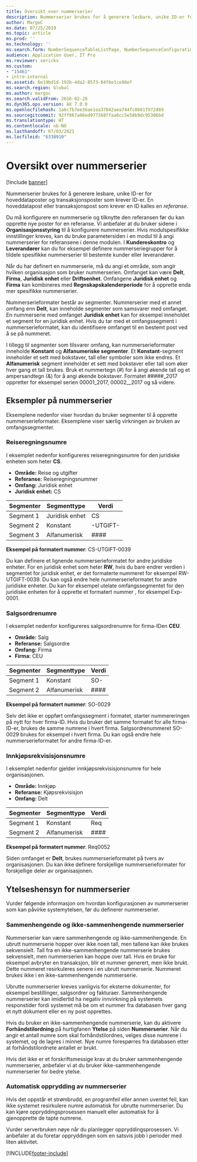 ```yaml
---
title: Oversikt over nummerserier
description: Nummerserier brukes for å generere lesbare, unike ID-er for hoveddataposter og transaksjonsposter som krever ID-er.
author: MargoC
ms.date: 07/25/2019
ms.topic: article
ms.prod: ''
ms.technology: ''
ms.search.form: NumberSequenceTableListPage, NumberSequenceConfiguration
audience: Application User, IT Pro
ms.reviewer: sericks
ms.custom:
- "15461"
- intro-internal
ms.assetid: 6e19bd1d-192b-4da2-8573-84f6e1ce98ef
ms.search.region: Global
ms.author: margoc
ms.search.validFrom: 2016-02-28
ms.dyn365.ops.version: AX 7.0.0
ms.openlocfilehash: 1a6c7b7ee36ae1ea37842aea744fc8601f972d89
ms.sourcegitcommit: 92ff867a06ed977268ffaa6cc5e58b9dc95306bd
ms.translationtype: HT
ms.contentlocale: nb-NO
ms.lasthandoff: 07/03/2021
ms.locfileid: "6338910"
---
```

# <a name="number-sequences-overview"></a>Oversikt over nummerserier

[!include [banner](../includes/banner.md)]

Nummerserier brukes for å generere lesbare, unike ID-er for hoveddataposter og transaksjonsposter som krever ID-er. En hoveddatapost eller transaksjonspost som krever en ID kalles en *referanse*.

Du må konfigurere en nummerserie og tilknytte den referansen før du kan opprette nye poster for en referanse. Vi anbefaler at du bruker sidene i **Organisasjonsstyring** til å konfigurere nummerserier. Hvis modulspesifikke innstillinger kreves, kan du bruke parametersiden i en modul til å angi nummerserier for referansene i denne modulen. I **Kundereskontro** og **Leverandører** kan du for eksempel definere nummerseriegrupper for å tildele spesifikke nummerserier til bestemte kunder eller leverandører.

Når du har definert en nummerserie, må du angi et område, som angir hvilken organisasjon som bruker nummerserien. Omfanget kan være **Delt**, **Firma**, **Juridisk enhet** eller **Driftsenhet**. Omfangene **Juridisk enhet** og **Firma** kan kombineres med **Regnskapskalenderperiode** for å opprette enda mer spesifikke nummerserier.

Nummerserieformater består av segmenter. Nummerserier med et annet omfang enn **Delt**, kan inneholde segmenter som samsvarer med omfanget. En nummerserie med omfanget **Juridisk enhet** kan for eksempel inneholdet et segment for en juridisk enhet. Hvis du tar med et omfangssegment i nummerserieformatet, kan du identifisere omfanget til en bestemt post ved å se på nummeret.

I tillegg til segmenter som tilsvarer omfang, kan nummerserieformater inneholde **Konstant** og **Alfanumeriske segmenter**. Et **Konstant**-segment inneholder et sett med bokstaver, tall eller symboler som ikke endres. Et **Alfanumerisk** segment inneholder et sett med bokstaver eller tall som øker hver gang et tall brukes. Bruk et nummertegn (\#) for å angi økende tall og et ampersandtegn (&) for å angi økende bokstaver. Formatet \#\#\#\#\#\_2017 oppretter for eksempel serien 00001\_2017, 00002\__2017 og så videre.

## <a name="number-sequence-examples"></a>Eksempler på nummerserier

Eksemplene nedenfor viser hvordan du bruker segmenter til å opprette nummerserieformater. Eksemplene viser særlig virkningen av bruken av omfangssegmenter.

### <a name="expense-report-numbers"></a>Reiseregningsnumre

I eksemplet nedenfor konfigureres reiseregningsnumre for den juridiske enheten som heter **CS**.

- **Område:** Reise og utgifter
- **Referanse:** Reiseregningsnummer
- **Omfang:** Juridisk enhet
- **Juridisk enhet:** CS

| Segmenter  | Segmenttype | Verdi     |
|-----------|--------------|-----------|
| Segment 1 | Juridisk enhet | CS        |
| Segment 2 | Konstant     | -UTGIFT- |
| Segment 3 | Alfanumerisk | \#\#\#\#  |

**Eksempel på formatert nummer**: CS-UTGIFT-0039

Du kan definere et lignende nummerserieformatet for andre juridiske enheter. For en juridisk enhet som heter **RW**, hvis du bare endrer verdien i segmentet for juridisk enhet, er det formaterte nummeret for eksempel RW-UTGIFT-0039. Du kan også endre hele nummerserieformatet for andre juridiske enheter. Du kan for eksempel utelate omfangssegmentet for den juridiske enheten for å opprette et formatert nummer , for eksempel Exp-0001.

### <a name="sales-order-numbers"></a>Salgsordrenumre

I eksemplet nedenfor konfigureres salgsordrenumre for firma-IDen **CEU**.

- **Område:** Salg
- **Referanse:** Salgsordre
- **Omfang:** Firma
- **Firma:** CEU

| Segmenter  | Segmenttype | Verdi    |
|-----------|--------------|----------|
| Segment 1 | Konstant     | SO-      |
| Segment 2 | Alfanumerisk | \#\#\#\# |

**Eksempel på formatert nummer**: SO-0029

Selv det ikke er oppført omfangssegment i formatet, starter nummereringen på nytt for hver firma-ID. Hvis du bruker det samme formatet for alle firma-ID-er, brukes de samme numrene i hvert firma. Salgsordrenummeret SO-0029 brukes for eksempel i hvert firma. Du kan også endre hele nummerserieformatet for andre firma-ID-er.

### <a name="purchase-requisition-numbers"></a>Innkjøpsrekvisisjonsnumre

I eksemplet nedenfor gjelder innkjøpsrekvisisjonsnumre for hele organisasjonen.

- **Område:** Innkjøp
- **Referanse:** Kjøpsrekvisisjon
- **Omfang:** Delt

| Segmenter  | Segmenttype | Verdi    |
|-----------|--------------|----------|
| Segment 1 | Konstant     | Req      |
| Segment 2 | Alfanumerisk | \#\#\#\# |

**Eksempel på formatert nummer**: Req0052

Siden omfanget er **Delt**, brukes nummerserieformatet på tvers av organisasjonen. Du kan ikke definere forskjellige nummerserieformater for forskjellige deler av organisasjonen.

## <a name="performance-considerations-for-number-sequences"></a>Ytelseshensyn for nummerserier

Vurder følgende informasjon om hvordan konfigurasjonen av nummerserier som kan påvirke systemytelsen, før du definerer nummerserier.

### <a name="continuous-and-non-continuous-number-sequences"></a>Sammenhengende og ikke-sammenhengende nummerserier

Nummerserier kan være sammenhengende og ikke-sammenhengende. En ubrutt nummerserie hopper over ikke noen tall, men tallene kan ikke brukes sekvensielt. Tall fra en ikke-sammenhengende nummerserie brukes sekvensielt, men nummerserien kan hoppe over tall. Hvis en bruke for eksempel avbryter en transaksjon, blir et nummer generert, men ikke brukt. Dette nummeret resirkuleres senere i en ubrutt nummerserie. Nummeret brukes ikke i en ikke-sammenhengende nummerserie.

Ubrutte nummerserier kreves vanligvis for eksterne dokumenter, for eksempel bestillinger, salgsordrer og fakturaer. Sammenhengende nummerserier kan imidlertid ha negativ innvirkning på systemets responstider fordi systemet må be om et nummer fra databasen hver gang et nytt dokument eller en ny post opprettes.

Hvis du bruker en ikke-sammenhengende nummerserie, kan du aktivere **Forhåndstilordning** på hurtigfanen **Ytelse** på siden **Nummerserier**. Når du angir et antall numre som skal forhåndstilordnes, velges disse numrene i systemet, og de lagres i minnet. Nye numre forespørres fra databasen etter at forhåndstilordnete antallet er brukt.

Hvis det ikke er et forskriftsmessige krav at du bruker sammenhengende nummerserier, anbefaler vi at du bruker ikke-sammenhengende nummerserier for bedre ytelse.

### <a name="automatic-cleanup-of-number-sequences"></a>Automatisk opprydding av nummerserier

Hvis det oppstår et strømbrudd, en programfeil eller annen uventet feil, kan ikke systemet resirkulere numre automatisk for ubrutte nummerserier. Du kan kjøre oppryddingsprosessen manuelt eller automatisk for å gjenopprette de tapte numrene.

Vurder serverbruken nøye når du planlegger oppryddingsprosessen. Vi anbefaler at du foretar oppryddingen som en satsvis jobb i perioder med liten aktivitet.


[!INCLUDE[footer-include](../../../includes/footer-banner.md)]